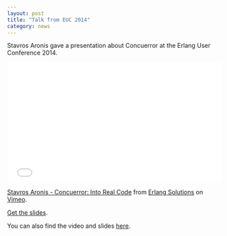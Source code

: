 ```yaml
---
layout: post
title: "Talk from EUC 2014"
category: news
---
```


Stavros Aronis gave a presentation about Concuerror at the Erlang User Conference 2014.

<iframe src="//player.vimeo.com/video/102710173" width="500" height="281" frameborder="0" webkitallowfullscreen mozallowfullscreen allowfullscreen></iframe> <p><a href="http://vimeo.com/102710173">Stavros Aronis - Concuerror: Into Real Code</a> from <a href="http://vimeo.com/erlang">Erlang Solutions</a> on <a href="https://vimeo.com">Vimeo</a>.</p>

[Get the slides](http://www.erlang-factory.com/static/upload/media/1402329241902242concuerrorintorealcodestavrosaroniseuc14.pdf).

You can also find the video and slides [here](http://www.erlang-factory.com/euc2014/stavros-aronis).